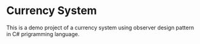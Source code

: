 # Currency System
This is a demo project of a currency system using observer design pattern in C# prigramming language.
